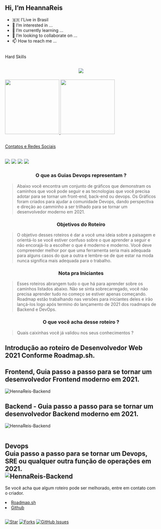 
## Hi, I’m HeannaReis
- :brazil: I'Live in Brasil 
- 👀 I’m interested in ...
- 🌱 I’m currently learning ...
- 💞️ I’m looking to collaborate on ...
- 📫 How to reach me ...

<!---
HeannaReis/HeannaReis is a ✨ special ✨ repository because its `README.md` (this file) appears on your GitHub profile.
You can click the Preview link to take a look at your changes.
--->

##
<div style="display: inline_block"> Hard Skills <br><h2>
<p align="center">
  <a href="https://skillicons.dev">
    <img src="https://skillicons.dev/icons?i=git,github,vscode,visualstudio,html,css,js,react,nodejs,php,cs,dotnet,mysql,postgres,bash,linux" />
  </a>
</p>
</div>


<div>
  <a href="https://github.com/HeannaReis">
  <img height="180em" src="https://github-readme-stats.vercel.app/api?username=HeannaReis&show_icons=true&theme=dracula&include_all_commits=true&count_private=true"/>
  <img height="180em" src="https://github-readme-stats.vercel.app/api/top-langs/?username=HeannaReis&layout=compact&langs_count=7&theme=dracula"/>
</div>
 
##
  <div style="display: inline_block"> Contatos e Redes Sociais <br><h2>   
  <a href="https://www.instagram.com/heannareis/" target="_blank"><img src="https://img.shields.io/badge/-Instagram-%23E4405F?style=for-the-badge&logo=instagram&logoColor=white" target="_blank"></a>
  <a href="https://discord.gg/HeannaReis#2337" target="_blank"><img src="https://img.shields.io/badge/Discord-7289DA?style=for-the-badge&logo=discord&logoColor=white" target="_blank"></a> 
  <a href = "mailto:heannareis@gmail.com"><img src="https://img.shields.io/badge/-Gmail-%23333?style=for-the-badge&logo=gmail&logoColor=white" target="_blank"></a>
  <a href="https://www.linkedin.com/in/joel-heanna-reis-0a474334/" target="_blank"><img src="https://img.shields.io/badge/-LinkedIn-%230077B5?style=for-the-badge&logo=linkedin&logoColor=white" target="_blank"></a> 
  </div>


<div>
  <h3 align="center"><strong>O que as Guias Devops representam ?</strong></h3>   
  
> Abaixo você encontra um conjunto de gráficos que demonstram os caminhos que você pode seguir e as tecnologias que você precisa adotar para se tornar um front-end, back-end ou devops. Os Gráficos foram criados para ajudar a comunidade Devops, dando perspectiva e direção ao camminho a ser trilhado para se tornar um desenvolvedor moderno em 2021.
   
 <h3 align="center"><strong>Objetivos do Roteiro</strong></h3>

> O objetivo desses roteiros é dar a você uma ideia sobre a paisagem e orientá-lo se você estiver confuso sobre o que aprender a seguir e não encorajá-lo a escolher o que é moderno e moderno. Você deve compreender melhor por que uma ferramenta seria mais adequada para alguns casos do que a outra e lembre-se de que estar na moda nunca significa mais adequada para o trabalho.
  
<h3 align="center"><strong>Nota pra Iniciantes</strong></h3>

> Esses roteiros abrangem tudo o que há para aprender sobre os caminhos listados abaixo. Não se sinta sobrecarregado, você não precisa aprender tudo no começo se estiver apenas começando. Roadmap estão trabalhando nas versões para iniciantes deles e irão lançá-los logo após termino do lançamento de 2021 dos roadmaps de Backend e DevOps.

<h3 align="center"><strong>O que você acha desse roteiro ?</strong></h3>
  
> Quais caixinhas você já validou nos seus conhecimentos ?<h2>
   </div>

## Introdução ao roteiro de Desenvolvedor Web 2021 Conforme Roadmap.sh.
  
## Frontend, Guia passo a passo para se tornar um desenvolvedor Frontend moderno em 2021.<br>
  <div style="display: inline_block">
  <img align="center" alt="HennaReis-Backend" src="https://roadmap.sh/roadmaps/frontend.png"/>
  </div> 
 
  ## Backend - Guia passo a passo para se tornar um desenvolvedor Backend moderno em 2021.
 <div style="display: inline_block">
  <img align="center" alt="HennaReis-Backend" src="https://roadmap.sh/roadmaps/backend.png"/>
</div>
  
<div style="display: inline_block"><br>
 <h2>
   Devops<br>
   Guia passo a passo para se tornar um Devops, SRE ou qualquer outra função de operações em 2021.<br>
  <img align="center" alt="HennaReis-Backend" src="https://roadmap.sh/roadmaps/devops.png"/>
  </div> 

  
Se você acha que algum roteiro pode ser melhorado, entre em contato com o criador.
  <li><a href="https://roadmap.sh" target="_blank"> Roadmap.sh </a></li>
  <li><a href="https://github.com/kamranahmedse/" target="_blank"> Github </a></li>
  
  ##
[![Star](https://img.shields.io/github/stars/HeannaReis/HeannaReis?style=social)](https://github.com/HeannaReis/HeannaReis/stargazers)
[![Forks](https://img.shields.io/github/forks/HeannaReis/HeannaReis?style=social)](https://github.com/HeannaReis/HeannaReis/forks)
[![GitHub Issues](https://img.shields.io/github/issues/HeannaReis/HeannaReis?style=social)](https://github.com/HeannaReis/HeannaReis/issues/)
